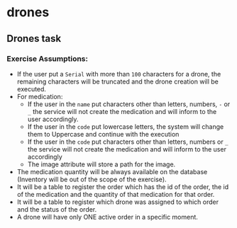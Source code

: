 # drones
## Drones task

### Exercise Assumptions:
- If the user put a `Serial` with more than `100` characters for a drone, the remaining characters will be truncated and the drone creation will be executed.
- For medication: 
  - If the user in the `name` put characters other than letters, numbers, `-` or `_` the service will not create the medication and will inform to the user accordingly.
  - If the user in the `code` put lowercase letters, the system will change them to Uppercase and continue with the execution
  - If the user in the `code` put characters other than letters, numbers or `_` the service will not create the medication and will inform to the user accordingly
  - The image attribute will store a path for the image.
- The medication quantity will be always available  on the database (Inventory will be out of the scope of the exercise).
- It will be a table to register the order which has the id of the order, the id of the medication and the quantity of that medication for that order. 
- It will be a table to register which drone was assigned to which order and the status of the order.
- A drone will have only ONE active order in a specific moment.
